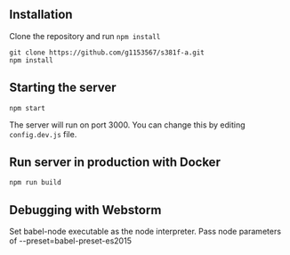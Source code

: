 ## Installation

Clone the repository and run `npm install`

```
git clone https://github.com/g1153567/s381f-a.git
npm install
```

## Starting the server

```
npm start
```

The server will run on port 3000. You can change this by editing `config.dev.js` file.

## Run server in production with Docker

```
npm run build
```

## Debugging with Webstorm

Set babel-node executable as the node interpreter.
Pass node parameters of --preset=babel-preset-es2015
